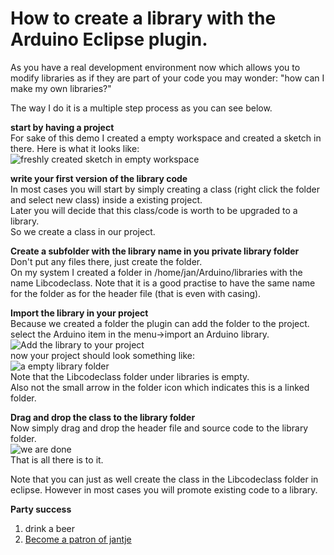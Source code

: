 How to create a library with the Arduino Eclipse plugin.
==

As you have a real development environment now which allows you to modify libraries as if they are part of your code you may wonder: "how can I make my own libraries?"    

The way I do it is a multiple step process as you can see below.  

**start by having a project**  
For sake of this demo I created a empty workspace and created a sketch in there. Here is what it looks like:    
![freshly created sketch in empty workspace](http://iloapp.baeyens.it/data/_gallery/public/6/141814238387984300_resized.png)

**write your first version of the library code**  
In most cases you will start by simply creating a class (right click the folder and select new class) inside a existing project.  
Later you will decide that this class/code is worth to be upgraded to a library.    
So we create a class in our project.    

**Create a subfolder with the library name in you private library folder**    
Don't put any files there, just create the folder.  
On my system I created a folder in /home/jan/Arduino/libraries with the name Libcodeclass. Note that it is a good practise to have the same name for the folder as for the header file (that is even with casing).    

**Import the library in your project**  
Because we created a folder the plugin can add the folder to the project.  
select the Arduino item in the menu->import an Arduino library.  
![Add the library to your project](http://iloapp.baeyens.it/data/_gallery/public/6/141814162245895400_resized.png)    
now your project should look something like:  
![a empty library folder](http://iloapp.baeyens.it/data/_gallery/public/6/141814162454370900_resized.png)  
Note that the Libcodeclass folder under libraries is empty.  
Also not the small arrow in the folder icon which indicates this is a linked folder.  

**Drag and drop the class to the library folder**  
Now simply drag and drop the header file and source code to the library folder.  
![we are done](http://iloapp.baeyens.it/data/_gallery/public/6/141814162408665500_resized.png)    
That is all there is to it.  

Note that you can just as well create the class in the Libcodeclass folder in eclipse. However in most cases you will promote existing code to a library.  

 
 **Party success**
 
 1. drink a beer
 2. [Become a patron of jantje](http://eclipse.baeyens.it/donate.html "thanks")